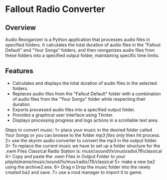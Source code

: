 # Fallout Radio Converter

## Overview

Audio Reorganizer is a Python application that processes audio files in specified folders. It calculates the total duration of audio files in the "Fallout Default" and "Your Songs" folders, and then reorganizes audio files from these folders into a specified output folder, maintaining specific time limits.

## Features

- Calculates and displays the total duration of audio files in the selected folders.
- Replaces audio files from the "Fallout Default" folder with a combination of audio files from the "Your Songs" folder while respecting their duration.
- Exports processed audio files into a specified output folder.
- Provides a graphical user interface using Tkinter.
- Displays processing progress and logs actions in a scrollable text area.



Steps to convert music:
1> place your music in the desired folder called Your Songs or you can browse to the folder *mp3 files only* then hit process.
2> use the skyrim audio converter to convert the mp3 in the output folder.
3> To replace the current music we have to set up a folder structure for the .xwm Files Classical Radio Station is: music\sound\fx\mus\radio\76\classical
4> Copy and paste the .xwm Files in Output Folder to *your playlistname*/music/sound/fx/mus/radio/76/classical
5> make a new ba2 using the archive2.exe.
6> Drag n Drop the music folder into the newly created ba2 and save.
7> use a mod manager to import it to game.
